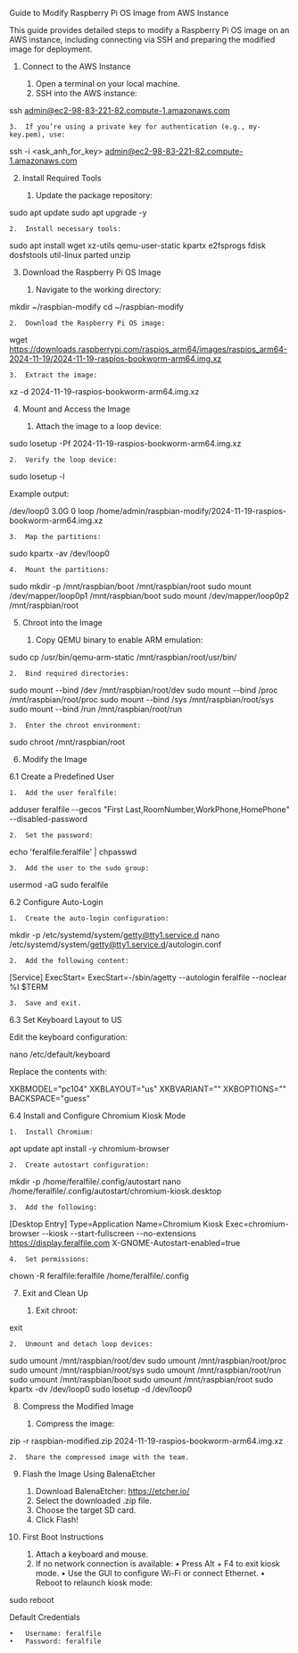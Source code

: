 Guide to Modify Raspberry Pi OS Image from AWS Instance

This guide provides detailed steps to modify a Raspberry Pi OS image on an AWS instance, including connecting via SSH and preparing the modified image for deployment.

1. Connect to the AWS Instance

	1.	Open a terminal on your local machine.
	2.	SSH into the AWS instance:

ssh admin@ec2-98-83-221-82.compute-1.amazonaws.com


	3.	If you’re using a private key for authentication (e.g., my-key.pem), use:

ssh -i <ask_anh_for_key> admin@ec2-98-83-221-82.compute-1.amazonaws.com

2. Install Required Tools

	1.	Update the package repository:

sudo apt update
sudo apt upgrade -y


	2.	Install necessary tools:

sudo apt install wget xz-utils qemu-user-static kpartx e2fsprogs fdisk dosfstools util-linux parted unzip

3. Download the Raspberry Pi OS Image

	1.	Navigate to the working directory:

mkdir ~/raspbian-modify
cd ~/raspbian-modify


	2.	Download the Raspberry Pi OS image:

wget https://downloads.raspberrypi.com/raspios_arm64/images/raspios_arm64-2024-11-19/2024-11-19-raspios-bookworm-arm64.img.xz


	3.	Extract the image:

xz -d 2024-11-19-raspios-bookworm-arm64.img.xz

4. Mount and Access the Image

	1.	Attach the image to a loop device:

sudo losetup -Pf 2024-11-19-raspios-bookworm-arm64.img.xz


	2.	Verify the loop device:

sudo losetup -l

Example output:

/dev/loop0       3.0G  0 loop  /home/admin/raspbian-modify/2024-11-19-raspios-bookworm-arm64.img.xz


	3.	Map the partitions:

sudo kpartx -av /dev/loop0


	4.	Mount the partitions:

sudo mkdir -p /mnt/raspbian/boot /mnt/raspbian/root
sudo mount /dev/mapper/loop0p1 /mnt/raspbian/boot
sudo mount /dev/mapper/loop0p2 /mnt/raspbian/root

5. Chroot into the Image

	1.	Copy QEMU binary to enable ARM emulation:

sudo cp /usr/bin/qemu-arm-static /mnt/raspbian/root/usr/bin/


	2.	Bind required directories:

sudo mount --bind /dev /mnt/raspbian/root/dev
sudo mount --bind /proc /mnt/raspbian/root/proc
sudo mount --bind /sys /mnt/raspbian/root/sys
sudo mount --bind /run /mnt/raspbian/root/run


	3.	Enter the chroot environment:

sudo chroot /mnt/raspbian/root

6. Modify the Image

6.1 Create a Predefined User

	1.	Add the user feralfile:

adduser feralfile --gecos "First Last,RoomNumber,WorkPhone,HomePhone" --disabled-password


	2.	Set the password:

echo 'feralfile:feralfile' | chpasswd


	3.	Add the user to the sudo group:

usermod -aG sudo feralfile



6.2 Configure Auto-Login

	1.	Create the auto-login configuration:

mkdir -p /etc/systemd/system/getty@tty1.service.d
nano /etc/systemd/system/getty@tty1.service.d/autologin.conf


	2.	Add the following content:

[Service]
ExecStart=
ExecStart=-/sbin/agetty --autologin feralfile --noclear %I $TERM


	3.	Save and exit.

6.3 Set Keyboard Layout to US

Edit the keyboard configuration:

nano /etc/default/keyboard

Replace the contents with:

XKBMODEL="pc104"
XKBLAYOUT="us"
XKBVARIANT=""
XKBOPTIONS=""
BACKSPACE="guess"

6.4 Install and Configure Chromium Kiosk Mode

	1.	Install Chromium:

apt update
apt install -y chromium-browser


	2.	Create autostart configuration:

mkdir -p /home/feralfile/.config/autostart
nano /home/feralfile/.config/autostart/chromium-kiosk.desktop


	3.	Add the following:

[Desktop Entry]
Type=Application
Name=Chromium Kiosk
Exec=chromium-browser --kiosk --start-fullscreen --no-extensions https://display.feralfile.com
X-GNOME-Autostart-enabled=true


	4.	Set permissions:

chown -R feralfile:feralfile /home/feralfile/.config

7. Exit and Clean Up

	1.	Exit chroot:

exit


	2.	Unmount and detach loop devices:

sudo umount /mnt/raspbian/root/dev
sudo umount /mnt/raspbian/root/proc
sudo umount /mnt/raspbian/root/sys
sudo umount /mnt/raspbian/root/run
sudo umount /mnt/raspbian/boot
sudo umount /mnt/raspbian/root
sudo kpartx -dv /dev/loop0
sudo losetup -d /dev/loop0

8. Compress the Modified Image

	1.	Compress the image:

zip -r raspbian-modified.zip 2024-11-19-raspios-bookworm-arm64.img.xz


	2.	Share the compressed image with the team.

9. Flash the Image Using BalenaEtcher

	1.	Download BalenaEtcher: https://etcher.io/
	2.	Select the downloaded .zip file.
	3.	Choose the target SD card.
	4.	Click Flash!

10. First Boot Instructions

	1.	Attach a keyboard and mouse.
	2.	If no network connection is available:
	•	Press Alt + F4 to exit kiosk mode.
	•	Use the GUI to configure Wi-Fi or connect Ethernet.
	•	Reboot to relaunch kiosk mode:

sudo reboot

Default Credentials

	•	Username: feralfile
	•	Password: feralfile
